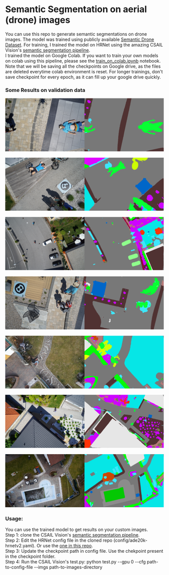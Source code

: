 # Semantic Segmentation on aerial (drone) images

You can use this repo to generate semantic segmentations on drone images. The model was trained using publicly available [Semantic Drone Dataset](http://dronedataset.icg.tugraz.at/). For training, I trained the model on HRNet using the amazing CSAIL Vision's [semantic segmentation pipeline](https://github.com/CSAILVision/semantic-segmentation-pytorch). <br>
I trained the model on Google Colab. If you want to train your own models on colab using this pipeline, please see the [train_on_colab.ipynb](train_on_colab.ipynb) notebook. Note that we will be saving all the checkpoints on Google drive, as the files are deleted everytime colab environment is reset. For longer trainings, don't save checkpoint for every epoch, as it can fill up your google drive quickly.

### Some Results on validation data
![result 1](./results/042.png) <br> <br>
![result 2](./results/057.png) <br> <br>
![result 3](./results/004.png) <br> <br>
![result 4](./results/028.png) <br> <br>
![result 5](./results/003.png) <br> <br>
![result 6](./results/005.png) <br> <br>
![result 7](./results/015.png)
 
 
### Usage:
You can use the trained model to get results on your custom images. <br>
Step 1: clone the CSAIL Vision's [semantic segmentation pipeline](https://github.com/CSAILVision/semantic-segmentation-pytorch). <br>
Step 2: Edit the HRNet config file in the cloned repo (config/ade20k-hrnetv2.yaml). Or use the [one in this repo](./config/aerial-sseg.yaml). <br>
Step 3: Update the checkpoint path in config file. Use the chekpoint present in the checkpoint folder. <br>
Step 4: Run the CSAIL Vision's test.py: python test.py --gpu 0 --cfg path-to-config-file --imgs path-to-images-directory

